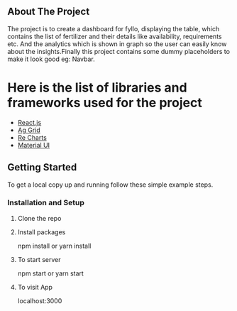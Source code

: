 
## About The Project

The project is to create a dashboard for fyllo, displaying the table, which contains the list of fertilizer and their details like availability, requirements etc. And the analytics which is shown in graph so the user can easily know about the insights.Finally this project contains some dummy placeholders to make it look good eg: Navbar.



# Here is the list of libraries and frameworks used for the project

- [React.js](https://reactjs.org/)
- [Ag Grid](https://reactjs.org/)
- [Re Charts](https://reactjs.org/)
- [Material UI](https://reactjs.org/)


## Getting Started

To get a local copy up and running follow these simple example steps.


### Installation and Setup

1. Clone the repo

2. Install packages 

   npm install or yarn install

3. To start server

    npm start or yarn start

4. To visit App

   localhost:3000

